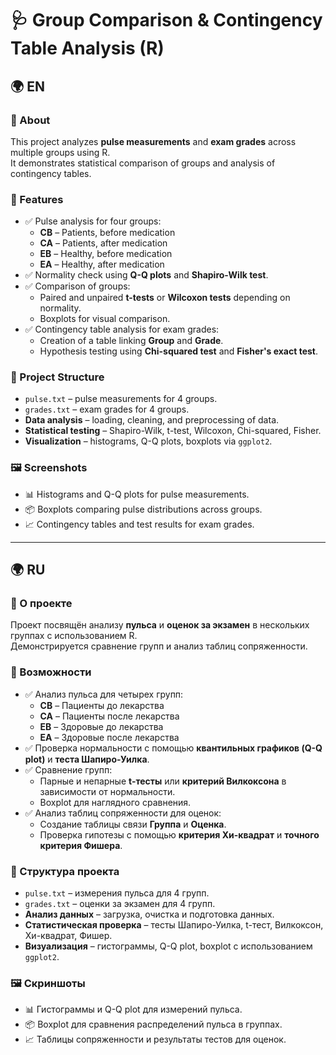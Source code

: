 # 🩺 Group Comparison & Contingency Table Analysis (R)

## 🌍 EN

### 📌 About  
This project analyzes **pulse measurements** and **exam grades** across multiple groups using R.  
It demonstrates statistical comparison of groups and analysis of contingency tables.

### 🔑 Features  
- ✅ Pulse analysis for four groups:  
  - **CB** – Patients, before medication  
  - **CA** – Patients, after medication  
  - **EB** – Healthy, before medication  
  - **EA** – Healthy, after medication  
- ✅ Normality check using **Q-Q plots** and **Shapiro-Wilk test**.  
- ✅ Comparison of groups:  
  - Paired and unpaired **t-tests** or **Wilcoxon tests** depending on normality.  
  - Boxplots for visual comparison.  
- ✅ Contingency table analysis for exam grades:  
  - Creation of a table linking **Group** and **Grade**.  
  - Hypothesis testing using **Chi-squared test** and **Fisher's exact test**.  

### 📂 Project Structure  
- `pulse.txt` – pulse measurements for 4 groups.  
- `grades.txt` – exam grades for 4 groups.  
- **Data analysis** – loading, cleaning, and preprocessing of data.  
- **Statistical testing** – Shapiro-Wilk, t-test, Wilcoxon, Chi-squared, Fisher.  
- **Visualization** – histograms, Q-Q plots, boxplots via `ggplot2`.  

### 🖼️ Screenshots  
- 📊 Histograms and Q-Q plots for pulse measurements.  
- 📦 Boxplots comparing pulse distributions across groups.  
- 📈 Contingency tables and test results for exam grades.  

---

## 🌍 RU

### 📌 О проекте  
Проект посвящён анализу **пульса** и **оценок за экзамен** в нескольких группах с использованием R.  
Демонстрируется сравнение групп и анализ таблиц сопряженности.

### 🔑 Возможности  
- ✅ Анализ пульса для четырех групп:  
  - **CB** – Пациенты до лекарства  
  - **CA** – Пациенты после лекарства  
  - **EB** – Здоровые до лекарства  
  - **EA** – Здоровые после лекарства  
- ✅ Проверка нормальности с помощью **квантильных графиков (Q-Q plot)** и **теста Шапиро-Уилка**.  
- ✅ Сравнение групп:  
  - Парные и непарные **t-тесты** или **критерий Вилкоксона** в зависимости от нормальности.  
  - Boxplot для наглядного сравнения.  
- ✅ Анализ таблиц сопряженности для оценок:  
  - Создание таблицы связи **Группа** и **Оценка**.  
  - Проверка гипотезы с помощью **критерия Хи-квадрат** и **точного критерия Фишера**.  

### 📂 Структура проекта  
- `pulse.txt` – измерения пульса для 4 групп.  
- `grades.txt` – оценки за экзамен для 4 групп.  
- **Анализ данных** – загрузка, очистка и подготовка данных.  
- **Статистическая проверка** – тесты Шапиро-Уилка, t-тест, Вилкоксон, Хи-квадрат, Фишер.  
- **Визуализация** – гистограммы, Q-Q plot, boxplot с использованием `ggplot2`.  

### 🖼️ Скриншоты  
- 📊 Гистограммы и Q-Q plot для измерений пульса.  
- 📦 Boxplot для сравнения распределений пульса в группах.  
- 📈 Таблицы сопряженности и результаты тестов для оценок.
